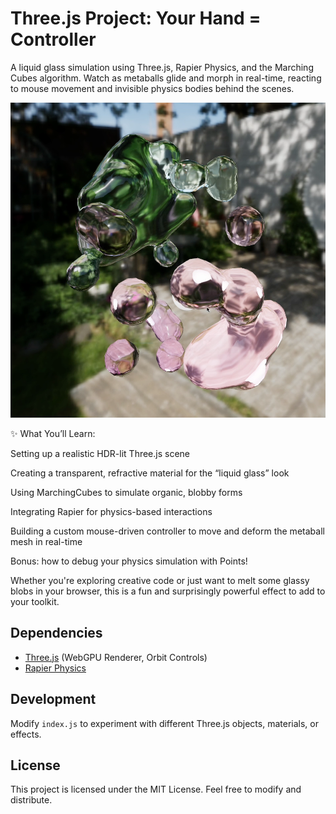 # Three.js Project: Your Hand = Controller

A liquid glass simulation using Three.js, Rapier Physics, and the Marching Cubes algorithm. Watch as metaballs glide and morph in real-time, reacting to mouse movement and invisible physics bodies behind the scenes.

![image](./gestures-shot.png)

✨ What You’ll Learn:

Setting up a realistic HDR-lit Three.js scene

Creating a transparent, refractive material for the “liquid glass” look

Using MarchingCubes to simulate organic, blobby forms

Integrating Rapier for physics-based interactions

Building a custom mouse-driven controller to move and deform the metaball mesh in real-time

Bonus: how to debug your physics simulation with Points!

Whether you're exploring creative code or just want to melt some glassy blobs in your browser, this is a fun and surprisingly powerful effect to add to your toolkit.


## Dependencies
- [Three.js](https://threejs.org/) (WebGPU Renderer, Orbit Controls)
- [Rapier Physics](https://rapier.rs/)

## Development
Modify `index.js` to experiment with different Three.js objects, materials, or effects.

## License
This project is licensed under the MIT License. Feel free to modify and distribute.

